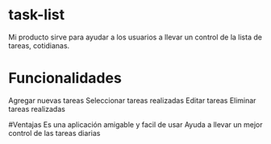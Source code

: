 # task-list
Mi producto sirve para ayudar a los usuarios a llevar un control de la lista de tareas, cotidianas.

# Funcionalidades

Agregar nuevas tareas
Seleccionar tareas realizadas
Editar tareas
Eliminar tareas realizadas 


#Ventajas 
Es una aplicación amigable y facil de usar 
Ayuda a llevar un mejor control de las tareas diarias



